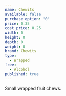 ```yaml
---
name: Chewits
available: false
purchase_option: "0"
price: 0.35
cost_price: 0.25
width: 0
height: 0
depth: 0
weight: 0
brand: Chewits
type: 
  - Wrapped
free: 
  - Alcohol
published: true
---
```


Small wrapped fruit chews.
